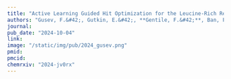 ```yaml
---
title: "Active Learning Guided Hit Optimization for the Leucine-Rich Repeat Kinase 2 WDR Domain Based on In Silico Ligand Binding Affinities"
authors: "Gusev, F.&#42;, Gutkin, E.&#42;, **Gentile, F.&#42;**, Ban, F., Koby, S. B., Li, F., Chau, I., Ackloo, S., Arrowsmith, C. H., Bolotokova, A., Ghiabi, P., Gibson, E., Halabelian, L., Houliston, S., Harding, R.J., Hutchinson, A., Loppnau, P., Perveen, S., Seitova, A., Zeng, H., Schapira, M., Isayev, O., Cherkasov, A., Kurnikova, M.G." 
journal: 
pub_date: "2024-10-04"
link:
image: "/static/img/pub/2024_gusev.png"
pmid: 
pmcid: 
chemrxiv: "2024-jv0rx"
---
```

